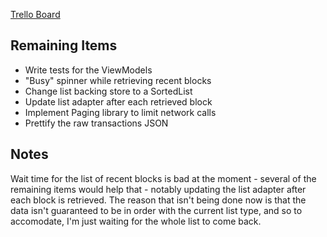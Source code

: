 [Trello Board](https://trello.com/b/OWZRAP5j/blockone)

## Remaining Items
 - Write tests for the ViewModels
 - "Busy" spinner while retrieving recent blocks
 - Change list backing store to a SortedList
 - Update list adapter after each retrieved block
 - Implement Paging library to limit network calls
 - Prettify the raw transactions JSON

## Notes
Wait time for the list of recent blocks is bad at the moment - several of the remaining items would help that - notably updating the list adapter after each block is retrieved. The reason that isn't being done now is that the data isn't guaranteed to be in order with the current list type, and so to accomodate, I'm just waiting for the whole list to come back.
<!--stackedit_data:
eyJoaXN0b3J5IjpbLTE4NjExMjMxMTcsOTgzODU5MDc2LDI1Mz
YxNjkzXX0=
-->